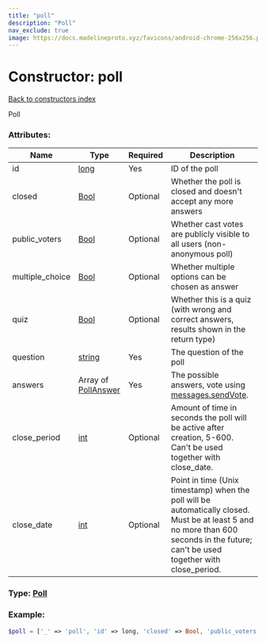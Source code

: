 ```yaml
---
title: "poll"
description: "Poll"
nav_exclude: true
image: https://docs.madelineproto.xyz/favicons/android-chrome-256x256.png
---
```

# Constructor: poll  
[Back to constructors index](/API_docs/constructors/index.html)



Poll

### Attributes:

| Name     |    Type       | Required | Description |
|----------|---------------|----------|-------------|
|id|[long](/API_docs/types/long.html) | Yes|ID of the poll|
|closed|[Bool](/API_docs/types/Bool.html) | Optional|Whether the poll is closed and doesn't accept any more answers|
|public\_voters|[Bool](/API_docs/types/Bool.html) | Optional|Whether cast votes are publicly visible to all users (non-anonymous poll)|
|multiple\_choice|[Bool](/API_docs/types/Bool.html) | Optional|Whether multiple options can be chosen as answer|
|quiz|[Bool](/API_docs/types/Bool.html) | Optional|Whether this is a quiz (with wrong and correct answers, results shown in the return type)|
|question|[string](/API_docs/types/string.html) | Yes|The question of the poll|
|answers|Array of [PollAnswer](/API_docs/types/PollAnswer.html) | Yes|The possible answers, vote using [messages.sendVote](../methods/messages.sendVote.html).|
|close\_period|[int](/API_docs/types/int.html) | Optional|Amount of time in seconds the poll will be active after creation, 5-600. Can't be used together with close\_date.|
|close\_date|[int](/API_docs/types/int.html) | Optional|Point in time (Unix timestamp) when the poll will be automatically closed. Must be at least 5 and no more than 600 seconds in the future; can't be used together with close\_period.|



### Type: [Poll](/API_docs/types/Poll.html)


### Example:

```php
$poll = ['_' => 'poll', 'id' => long, 'closed' => Bool, 'public_voters' => Bool, 'multiple_choice' => Bool, 'quiz' => Bool, 'question' => 'string', 'answers' => [PollAnswer, PollAnswer], 'close_period' => int, 'close_date' => int];
```  
